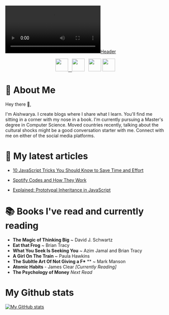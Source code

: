 [![Header](https://user-images.githubusercontent.com/40992815/137254358-9b1b53d8-ff7f-4b78-a2d5-c974ca703d63.mp4 "Header")](https://user-images.githubusercontent.com/40992815/137254358-9b1b53d8-ff7f-4b78-a2d5-c974ca703d63.mp4)
<p align='center'>
<a href="https://medium.com/@iiaishwarya"><img height="40" src="https://user-images.githubusercontent.com/40992815/137255022-27c36744-a8b8-412b-ab87-a1ad02ebb014.png")</a>&nbsp;&nbsp;
<a href="https://www.instagram.com/iiaishy"><img height="40" src="https://github.com/WaylonWalker/WaylonWalker/blob/main/icon/instagram.jpg?raw=true"></a>&nbsp;&nbsp;
<a href="https://twitter.com/iiaishwarya"><img height="40" src="https://user-images.githubusercontent.com/40992815/137255326-92cf6688-160b-478c-b859-c5296ae589be.png"></a>
<a href="https://www.linkedin.com/in/aishwaryasharma06/"><img height="40" src="https://github.com/WaylonWalker/WaylonWalker/blob/main/icon/linkedin.png?raw=true"></a>
</p>

  # 👧 About Me
  Hey there 👋,
  
  I'm Aishwarya. I create blogs where I share what I learn. You'll find me sitting in a corner with my nose in a book. I'm currently pursuing a Master's degree in Computer Science. Moved countries recently, talking about the cultural shocks might be a good conversation starter with me. Connect with me on either of the social media platforms.  
  
  # 📰 My latest articles
  
  - <a href="https://javascript.plainenglish.io/10-javascript-tricks-you-should-know-to-save-time-and-effort-813379390881"> 10 JavaScript Tricks You Should Know to Save Time and Effort <a>
  
  - <a href="https://levelup.gitconnected.com/spotify-codes-and-how-they-work-664f4e4b8489">Spotify Codes and How They Work</a>
  - <a href="https://iiaishwarya.medium.com/explained-prototypal-inheritance-in-javascript-9238d51d9230">Explained: Prototypal Inheritance in JavaScript</a>
  
  # 📚 Books I've read and currently reading
  
  - **The Magic of Thinking Big** ~ David J. Schwartz
  - **Eat that Frog** ~ Brian Tracy
  - **What You Seek Is Seeking You** ~ Azim Jamal and Brian Tracy
  - **A Girl On The Train** ~ Paula Hawkins
  - **The Subltle Art Of Not Giving a F\*** ** ~ Mark Manson
  - **Atomic Habits** - James Clear *[Currently Reading]*
  - **The Psychology of Money** *Next Read*

  # My Github stats
[![My GitHub stats](https://github-readme-stats.vercel.app/api?username=iiaishwarya)](https://github.com/anuraghazra/github-readme-stats)

<!---
sourcerer52/sourcerer52 is a ✨ special ✨ repository because its `README.md` (this file) appears on your GitHub profile.
You can click the Preview link to take a look at your changes.
--->
